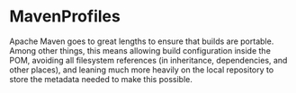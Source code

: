# MavenProfiles
Apache Maven goes to great lengths to ensure that builds are portable. Among other things, this means allowing build configuration inside the POM, avoiding all filesystem references (in inheritance, dependencies, and other places), and leaning much more heavily on the local repository to store the metadata needed to make this possible.
